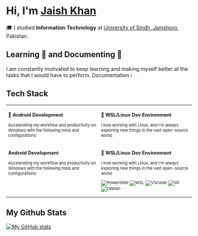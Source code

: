 
# Hi, I'm [Jaish Khan]() 

🎓 I studied **Information Technology** at [University of Sindh, Jamshoro](https://usindh.edu.pk/), Pakistan.


## Learning 🧠 and Documenting 📃

I am constantly motivated to keep learning and making myself better at the tasks that I would have to perform. Documentation i

## Tech Stack

<div class="table-devenvironment">
  <table style="font-size: 11px">
    <tr>
  <td valign="top" width="50%">

### 📱 Android Development

Accelerating my workflow and productivity on Windows with the following tools and configurations:


  </td>
  <td valign="top" width="50%">

### 🐧 WSL/Linux Dev Environment

I love working with Linux, and I'm always exploring new things in the vast open-source world.



  </td>
  </tr>
  <tr>
  <td valign="top" width="50%">

### Android Development

Accelerating my workflow and productivity on Windows with the following tools and configurations:


  </td>
  <td valign="top" width="50%">

### 🐧 WSL/Linux Dev Environment

I love working with Linux, and I'm always exploring new things in the vast open-source world.

![PowerShell](https://img.shields.io/badge/-PowerShell-5391FE?style=flat&logo=powershell&logoColor=white)
![WSL](https://img.shields.io/badge/-WSL-0D1117?style=flat&logo=windows-subsystem-for-linux&logoColor=FCC624)
![VSCode](https://img.shields.io/badge/-Visual%20Studio%20Code-007ACC?style=flat&logo=visual-studio-code&logoColor=white)
![Git](https://img.shields.io/badge/-Git-F05032?style=flat&logo=git&logoColor=white)
![Debian](https://img.shields.io/badge/-Debian-A81D33?style=flat&logo=debian&logoColor=white)

  </td>
  </tr>
  
  </table>
</div>



## My Github Stats

[![My GitHub stats](https://github-readme-stats.vercel.app/api?username=maybejaishkhan)](https://github.com/maybejaishkhan/github-readme-stats)
